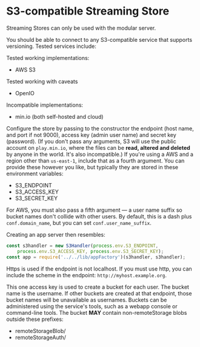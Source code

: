 # S3-compatible Streaming Store

Streaming Stores can only be used with the modular server.

You should be able to connect to any S3-compatible service that supports versioning. Tested services include:

Tested working implementations:

* AWS S3

Tested working with caveats

* OpenIO

Incompatible implementations:

* min.io (both self-hosted and cloud)


Configure the store by passing to the constructor the endpoint (host name, and port if not 9000), access key (admin user name) and secret key (password). (If you don't pass any arguments, S3 will use the public account on `play.min.io`, where the files can be **read, altered and deleted** by anyone in the world. It's also incompatible.) If you're using a AWS and a region other than `us-east-1`, include that as a fourth argument.  You can provide these however you like, but typically they are stored in these environment variables:

* S3_ENDPOINT
* S3_ACCESS_KEY
* S3_SECRET_KEY

For AWS, you must also pass a fifth argument — a user name suffix so bucket names don't collide with other users. By default, this is a dash plus `conf.domain_name`, but you can set `conf.user_name_suffix`.

Creating an app server then resembles:

```javascript
const s3handler = new S3Handler(process.env.S3_ENDPOINT,
    process.env.S3_ACCESS_KEY, process.env.S3_SECRET_KEY);
const app = require('../../lib/appFactory')(s3handler, s3handler);
```

Https is used if the endpoint is not localhost.  If you must use http, you can include the scheme in the endpoint: `http://myhost.example.org`.

This one access key is used to create a bucket for each user.
The bucket name is the username.
If other buckets are created at that endpoint, those bucket names will be unavailable as usernames.
Buckets can be administered using the service's tools, such as a webapp console or command-line tools.
The bucket **MAY** contain non-remoteStorage blobs outside these prefixes:

* remoteStorageBlob/
* remoteStorageAuth/
